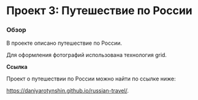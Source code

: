 # Проект 3: Путешествие по России

### Обзор
В проекте описано путешествие по России.

Для оформления фотографий использована технология grid.

**Ссылка**

Проект о путешествии по России можно найти по ссылке ниже:

https://daniyarotynshin.github.io/russian-travel/.
